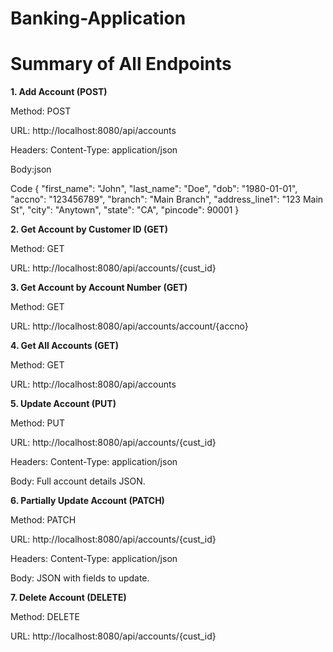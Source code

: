 # Banking-Application 

# Summary of All Endpoints
**1. Add Account (POST)**

Method: POST

URL: http://localhost:8080/api/accounts

Headers: Content-Type: application/json

Body:json

Code
{
  "first_name": "John",
  "last_name": "Doe",
  "dob": "1980-01-01",
  "accno": "123456789",
  "branch": "Main Branch",
  "address_line1": "123 Main St",
  "city": "Anytown",
  "state": "CA",
  "pincode": 90001
}

**2. Get Account by Customer ID (GET)**

Method: GET

URL: http://localhost:8080/api/accounts/{cust_id}

**3. Get Account by Account Number (GET)**

Method: GET

URL: http://localhost:8080/api/accounts/account/{accno}

**4. Get All Accounts (GET)**

Method: GET

URL: http://localhost:8080/api/accounts

**5. Update Account (PUT)**

Method: PUT

URL: http://localhost:8080/api/accounts/{cust_id}

Headers: Content-Type: application/json

Body: Full account details JSON.

**6. Partially Update Account (PATCH)**

Method: PATCH

URL: http://localhost:8080/api/accounts/{cust_id}

Headers: Content-Type: application/json

Body: JSON with fields to update.

**7. Delete Account (DELETE)**

Method: DELETE

URL: http://localhost:8080/api/accounts/{cust_id}
